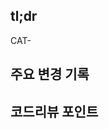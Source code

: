 ## tl;dr
<!-- PR 목적을 간략히 적어주세요. 자세한 내용은 jira ticket에 작성해주세요. -->


CAT-

## 주요 변경 기록
<!-- 위 내용을 위해 변경한 사항을 자세히 서술해주세요. -->

## 코드리뷰 포인트
<!-- 리뷰어가 중점적으로 리뷰를 보면 좋을 부분에 대해 서술해주세요. (optional) -->
